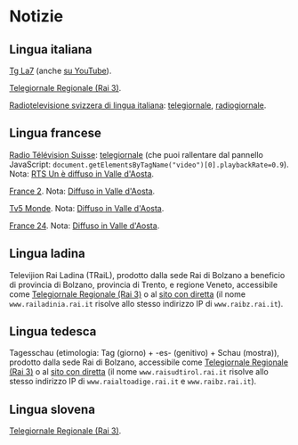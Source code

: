 # Notizie

## Lingua italiana

[Tg La7](https://tg.la7.it/ultime-edizioni-del-tgla7)
(anche [su YouTube](https://www.youtube.com/user/tgla7/videos)).

[Telegiornale Regionale (Rai 3)](https://www.rainews.it/tgr/).

[Radiotelevisione svizzera di lingua italiana](https://www.rsi.ch):
[telegiornale](https://www.rsi.ch/la1/programmi/informazione/telegiornale/),
[radiogiornale](https://www.rsi.ch/rete-uno/programmi/informazione/radiogiornale/).

## Lingua francese

[Radio Télévision Suisse](https://www.rts.ch):
[telegiornale](https://www.rts.ch/play/tv/categories/info)
(che puoi rallentare dal pannello JavaScript: `document.getElementsByTagName("video")[0].playbackRate=0.9`).
Nota: [RTS Un è diffuso in Valle d'Aosta](https://it.wikipedia.org/w/index.php?title=RTS_1&oldid=111251362#Diffusione).

[France 2](https://www.france.tv/france-2/).
Nota: [Diffuso in Valle d'Aosta](https://it.wikipedia.org/w/index.php?title=France_2&oldid=112821495#Ricezione_in_Italia).

[Tv5 Monde](https://www.tv5monde.com).
Nota: [Diffuso in Valle d'Aosta](https://it.wikipedia.org/w/index.php?title=Valle_d%27Aosta&oldid=113011082#Televisioni_e_radio).

[France 24](https://www.france24.com/fr/).
Nota: [Diffuso in Valle d'Aosta](https://it.wikipedia.org/w/index.php?title=Valle_d%27Aosta&oldid=113011082#Televisioni_e_radio).

## Lingua ladina

Televijion Rai Ladina (TRaiL),
prodotto dalla sede Rai di Bolzano
a beneficio di provincia di Bolzano, provincia di Trento, e regione Veneto,
accessibile come [Telegiornale Regionale (Rai 3)](https://www.rainews.it/tgr/trail/)
o al [sito con diretta](http://www.railadinia.rai.it/la/)
(il nome `www.railadinia.rai.it` risolve allo stesso indirizzo IP di `www.raibz.rai.it`).

## Lingua tedesca

Tagesschau (etimologia: Tag (giorno) + -es- (genitivo) + Schau (mostra)),
prodotto dalla sede Rai di Bolzano,
accessibile come [Telegiornale Regionale (Rai 3)](https://www.rainews.it/tgr/tagesschau/)
o al [sito con diretta](http://www.raisudtirol.rai.it/de/)
(il nome `www.raisudtirol.rai.it` risolve allo stesso indirizzo IP di `www.raialtoadige.rai.it` e `www.raibz.rai.it`).

## Lingua slovena

[Telegiornale Regionale (Rai 3)](https://www.rainews.it/tgr/fjk/).
